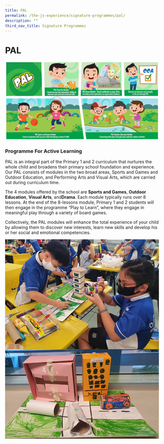 ```yaml
---
title: PAL
permalink: /the-js-experience/signature-programmes/pal/
description: ""
third_nav_title: Signature Programmes
---
```

# **PAL**

![](/images/pal.jpg)

### Programme For Active Learning
  
PAL is an integral part of the Primary 1 and 2 curriculum that nurtures the whole child and broadens their primary school foundation and experience. Our PAL consists of modules in the two broad areas, Sports and Games and Outdoor Education, and Performing Arts and Visual Arts, which are carried out during curriculum time.  
  
The 4 modules offered by the school are **Sports and Games**, **Outdoor Education**, **Visual Arts**, and**Drama**. Each module typically runs over 8 lessons. At the end of the 8-lessons module, Primary 1 and 2 students will then engage in the programme “Play to Learn”, where they engage in meaningful play through a variety of board games.

Collectively, the PAL modules will enhance the total experience of your child by allowing them to discover new interests, learn new skills and develop his or her social and emotional competencies.

![](/images/PAL_Art%20(1).jpg)